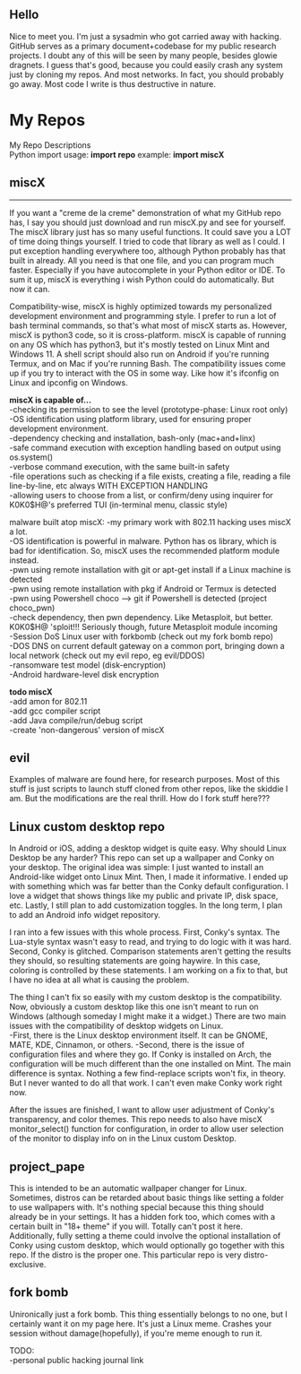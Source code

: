 ## Hello
Nice to meet you. I'm just a sysadmin who got carried away with hacking. GitHub serves as a primary document+codebase for my public research projects. I doubt any of this will be seen by many people, besides glowie dragnets. I guess that's good, because you could easily crash any system just by cloning my repos. And most networks. In fact, you should probably go away. Most code I write is thus destructive in nature. 

# My Repos
My Repo Descriptions  
Python import usage: __import repo__ example: __import miscX__  

## miscX 
---------------------------------------------------------------------
If you want a "creme de la creme" demonstration of what my GitHub repo has, I say you should just download and run miscX.py and see for yourself. The miscX library just has so many useful functions. It could save you a LOT of time doing things yourself. I tried to code that library as well as I could. I put exception handling everywhere too, although Python probably has that built in already. All you need is that one file, and you can program much faster. Especially if you have autocomplete in your Python editor or IDE. To sum it up, miscX is everything i wish Python could do automatically. But now it can.

Compatibility-wise, miscX is highly optimized towards my personalized development environment and programming style. I prefer to run a lot of bash terminal commands, so that's what most of miscX starts as. However, miscX is python3 code, so it is cross-platform. miscX is capable of running on any OS which has python3, but it's mostly tested on Linux Mint and Windows 11. A shell script should also run on Android if you're running Termux, and on Mac if you're running Bash. The compatibility issues come up if you try to interact with the OS in some way. Like how it's ifconfig on Linux and ipconfig on Windows.

__miscX is capable of...__  
-checking its permission to see the level (prototype-phase: Linux root only)  
-OS identification using platform library, used for ensuring proper development environment.  
-dependency checking and installation, bash-only (mac+and+linx)  
-safe command execution with exception handling based on output using os.system()  
-verbose command execution, with the same built-in safety  
-file operations such as checking if a file exists, creating a file, reading a file line-by-line, etc always WITH EXCEPTION HANDLING  
-allowing users to choose from a list, or confirm/deny using inquirer for K0K0$H@'s preferred TUI (in-terminal menu, classic style)  

malware built atop miscX:
-my primary work with 802.11 hacking uses miscX a lot.  
-OS identification is powerful in malware. Python has os library, which is bad for identification. So, miscX uses the recommended platform module instead.  
-pwn using remote installation with git or apt-get install if a Linux machine is detected  
-pwn using remote installation with pkg if Android or Termux is detected  
-pwn using Powershell choco --> git if Powershell is detected (project choco_pwn)   
-check dependency, then pwn dependency. Like Metasploit, but better. K0K0$H@ 'sploit!!! Seriously though, future Metasploit module incoming  
-Session DoS Linux user with forkbomb (check out my fork bomb repo)  
-DOS DNS on current default gateway on a common port, bringing down a local network (check out my evil repo, eg evil/DDOS)  
-ransomware test model (disk-encryption)  
-Android hardware-level disk encryption  

__todo miscX__  
-add amon for 802.11  
-add gcc compiler script  
-add Java compile/run/debug script  
-create 'non-dangerous' version of miscX  

## evil  
Examples of malware are found here, for research purposes. Most of this stuff is just scripts to launch stuff cloned from other repos, like the skiddie I am. But the modifications are the real thrill. How do I fork stuff here???

## Linux custom desktop repo
In Android or iOS, adding a desktop widget is quite easy. Why should Linux Desktop be any harder?
This repo can set up a wallpaper and Conky on your desktop. The original idea was simple: I just wanted to install an Android-like widget onto Linux Mint. Then, I made it informative. I ended up with something which was far better than the Conky default configuration. I love a widget that shows things like my public and private IP, disk space, etc. Lastly, I still plan to add customization toggles. In the long term, I plan to add an Android info widget repository. 

I ran into a few issues with this whole process. First, Conky's syntax. The Lua-style syntax wasn't easy to read, and trying to do logic with it was hard. Second, Conky is glitched. Comparison statements aren't getting the results they should, so resulting statements are going haywire. In this case, coloring is controlled by these statements. I am working on a fix to that, but I have no idea at all what is causing the problem.

The thing I can't fix so easily with my custom desktop is the compatibility. Now, obviously a custom desktop like this one isn't meant to run on Windows (although someday I might make it a widget.) There are two main issues with the compatibility of desktop widgets on Linux.  
-First, there is the Linux desktop environment itself. It can be GNOME, MATE, KDE, Cinnamon, or others.
-Second, there is the issue of configuration files and where they go. If Conky is installed on Arch, the configuration will be much different than the one installed on Mint. The main difference is syntax. Nothing a few find-replace scripts won't fix, in theory. But I never wanted to do all that work. I can't even make Conky work right now.

After the issues are finished, I want to allow user adjustment of Conky's transparency, and color themes. This repo needs to also have miscX monitor_select() function for configuration, in order to allow user selection of the monitor to display info on in the Linux custom Desktop. 

## project_pape
This is intended to be an automatic wallpaper changer for Linux. Sometimes, distros can be retarded about basic things like setting a folder to use wallpapers with. It's nothing special because this thing should already be in your settings. It has a hidden fork too, which comes with a certain built in "18+ theme" if you will. Totally can't post it here.  
Additionally, fully setting a theme could involve the optional installation of Conky using custom desktop, which would optionally go together with this repo. If the distro is the proper one. This particular repo is very distro-exclusive.

## fork bomb
Unironically just a fork bomb. This thing essentially belongs to no one, but I certainly want it on my page here. It's just a Linux meme. Crashes your session without damage(hopefully), if you're meme enough to run it. 

TODO:  
-personal public hacking journal link
